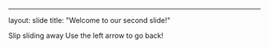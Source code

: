 ---
layout: slide
title: "Welcome to our second slide!"

Slip sliding away
Use the left arrow to go back!
